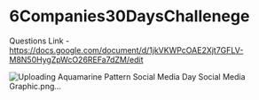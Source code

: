 # 6Companies30DaysChallenege

Questions Link - https://docs.google.com/document/d/1jkVKWPcOAE2Xjt7GFLV-M8N50HygZpWcO26REFa7dZM/edit






![Uploading Aquamarine Pattern Social Media Day Social Media Graphic.png…]()

